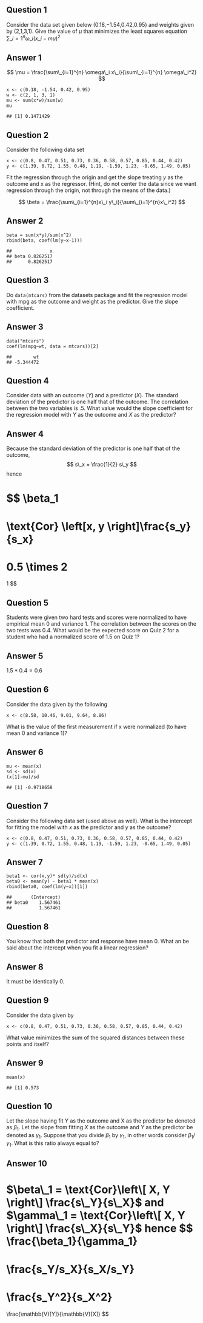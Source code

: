 <style>
r { color: Red }
o { color: Orange }
g { color: Green }
</style>

## Question 1

Consider the data set given below (0.18,−1.54,0.42,0.95) and weights
given by (2,1,3,1). Give the value of *μ* that minimizes the least
squares equation $\sum\_{i=1}^{n}\omega\_{i}(x\_i - mu)^2$

## Answer 1

$$
\mu = \frac{\sum\_{i=1}^{n} \omega\_i x\_i}{\sum\_{i=1}^{n} \omega\_i^2}
$$

    x <- c(0.18, -1.54, 0.42, 0.95)
    w <- c(2, 1, 3, 1)
    mu <- sum(x*w)/sum(w)
    mu

    ## [1] 0.1471429

## Question 2

Consider the following data set

    x <- c(0.8, 0.47, 0.51, 0.73, 0.36, 0.58, 0.57, 0.85, 0.44, 0.42)
    y <- c(1.39, 0.72, 1.55, 0.48, 1.19, -1.59, 1.23, -0.65, 1.49, 0.05)

Fit the regression through the origin and get the slope treating *y* as
the outcome and x as the regressor. (Hint, do not center the data since
we want regression through the origin, not through the means of the
data.)

$$
\beta = \frac{\sum\_{i=1}^{n}x\_i y\_i}{\sum\_{i=1}^{n}x\_i^2}
$$

## Answer 2

    beta = sum(x*y)/sum(x^2)
    rbind(beta, coef(lm(y~x-1)))

    ##              x
    ## beta 0.8262517
    ##      0.8262517

## Question 3

Do `data(mtcars)` from the datasets package and fit the regression model
with mpg as the outcome and weight as the predictor. Give the slope
coefficient.

## Answer 3

    data("mtcars")
    coef(lm(mpg~wt, data = mtcars))[2]

    ##        wt 
    ## -5.344472

## Question 4

Consider data with an outcome (*Y*) and a predictor (*X*). The standard
deviation of the predictor is one half that of the outcome. The
correlation between the two variables is .5. What value would the slope
coefficient for the regression model with *Y* as the outcome and *X* as
the predictor?

## Answer 4

Because the standard deviation of the predictor is one half that of the
outcome,
$$
s\_x = \frac{1}{2} s\_y
$$
hence

$$
\beta\_1 
= 
\text{Cor} \left\[x, y \right\]\frac{s\_y}{s\_x}
= 
0.5 \times 2 
= 
1
$$

## Question 5

Students were given two hard tests and scores were normalized to have
empirical mean 0 and variance 1. The correlation between the scores on
the two tests was 0.4. What would be the expected score on Quiz 2 for a
student who had a normalized score of 1.5 on Quiz 1?

## Answer 5

1.5 \* 0.4 = 0.6

## Question 6

Consider the data given by the following

    x <- c(8.58, 10.46, 9.01, 9.64, 8.86)

What is the value of the first measurement if x were normalized (to have
mean 0 and variance 1)?

## Answer 6

    mu <- mean(x)
    sd <- sd(x)
    (x[1]-mu)/sd

    ## [1] -0.9718658

## Question 7

Consider the following data set (used above as well). What is the
intercept for fitting the model with *x* as the predictor and *y* as the
outcome?

    x <- c(0.8, 0.47, 0.51, 0.73, 0.36, 0.58, 0.57, 0.85, 0.44, 0.42)
    y <- c(1.39, 0.72, 1.55, 0.48, 1.19, -1.59, 1.23, -0.65, 1.49, 0.05)

## Answer 7

    beta1 <- cor(x,y)* sd(y)/sd(x)
    beta0 <- mean(y) - beta1 * mean(x)
    rbind(beta0, coef(lm(y~x))[1])

    ##       (Intercept)
    ## beta0    1.567461
    ##          1.567461

## Question 8

You know that both the predictor and response have mean 0. What an be
said about the intercept when you fit a linear regression?

## Answer 8

It must be identically 0.

## Question 9

Consider the data given by

    x <- c(0.8, 0.47, 0.51, 0.73, 0.36, 0.58, 0.57, 0.85, 0.44, 0.42)

What value minimizes the sum of the squared distances between these
points and itself?

## Answer 9

    mean(x)

    ## [1] 0.573

## Question 10

Let the slope having fit Y as the outcome and X as the predictor be
denoted as *β*<sub>1</sub>. Let the slope from fitting *X* as the
outcome and *Y* as the predictor be denoted as *γ*<sub>1</sub>. Suppose
that you divide *β*<sub>1</sub> by *γ*<sub>1</sub>, in other words
consider *β*<sub>1</sub>/*γ*<sub>1</sub>. What is this ratio always
equal to?

## Answer 10

$\beta\_1 = \text{Cor}\left\[ X, Y \right\] \frac{s\_Y}{s\_X}$ and
$\gamma\_1 = \text{Cor}\left\[ X, Y \right\] \frac{s\_X}{s\_Y}$ hence
$$
\frac{\beta\_1}{\gamma\_1}
=
\frac{s\_Y/s\_X}{s\_X/s\_Y}
=
\frac{s\_Y^2}{s\_X^2}
=
\frac{\mathbb{V}\[Y\]}{\mathbb{V}\[X\]}
$$
